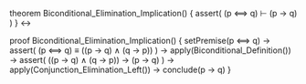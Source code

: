 theorem Biconditional_Elimination_Implication() {
  assert(
    (p ⟺ q) ⊢ (p → q)
  )
} ↔

proof Biconditional_Elimination_Implication() {
  setPremise(p ⟺ q) →
  assert(
    (p ⟺ q) ≡ ((p → q) ∧ (q → p))
  ) →
  apply(Biconditional_Definition()) →
  assert(
    ((p → q) ∧ (q → p)) → (p → q)
  ) →
  apply(Conjunction_Elimination_Left()) →
  conclude(p → q)
}